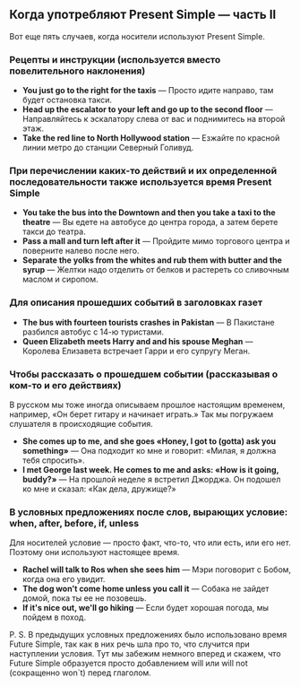## Когда употребляют Present Simple — часть II

Вот еще пять случаев, когда носители используют Present Simple.

### Рецепты и инструкции (используется вместо повелительного наклонения)

* **You just go to the right for the taxis** — Просто идите направо, там будет остановка такси.
* **Head up the escalator to your left and go up to the second floor** — Направляйтесь к эскалатору слева от вас и поднимитесь на второй этаж.
* **Take the red line to North Hollywood station** — Езжайте по красной линии метро до станции Северный Голивуд.

### При перечислении каких-то действий и их определенной последовательности также используется время Present Simple

* **You take the bus into the Downtown and then you take a taxi to the theatre** — Вы едете на автобусе до центра
  города, а затем берете такси до театра.
* **Pass a mall and turn left after it** — Пройдите мимо торгового центра и поверните налево после него.
* **Separate the yolks from the whites and rub them with butter and the syrup** — Желтки надо отделить от белков и растереть со сливочным маслом и сиропом.

### Для описания прошедших событий в заголовках газет

* **The bus with fourteen tourists crashes in Pakistan** — В Пакистане разбился автобус с 14-ю туристами.
* **Queen Elizabeth meets Harry and and his spouse Meghan** — Королева Елизавета встречает Гарри и его супругу Меган.

### Чтобы рассказать о прошедшем событии (рассказывая о ком-то и его действиях)

В русском мы тоже иногда описываем прошлое настоящим временем, например, «Он берет гитару и начинает играть.» Так мы
погружаем слушателя в происходящие события.

* **She comes up to me, and she goes «Honey, I got to (gotta) ask you something»** — Она подходит ко мне и говорит:
  «Милая, я должна тебя спросить».
* **I met George last week. He comes to me and asks: «How is it going, buddy?»** — На прошлой неделе я встретил Джорджа.
  Он подошел ко мне и сказал: «Как дела, дружище?»

### В условных предложениях после слов, вырающих условие: when, after, before, if, unless

Для носителей условие — просто факт, что-то, что или есть, или его нет. Поэтому они используют настоящее время. 

* **Rachel will talk to Ros when she sees him** — Мэри поговорит с Бобом, когда она его увидит.
* **The dog won’t come home unless you call it** — Собака не зайдет домой, пока ты ее не позовешь.
* **If it's nice out, we'll go hiking** — Если будет хорошая погода, мы пойдем в поход.

P. S. В предыдущих условных предложениях было использовано время Future Simple, так как в них речь 
шла про то, что случится при наступлении условия.
Тут мы забежим немного вперед и скажем, что Future Simple образуется просто добавлением will или will not (сокращенно won`t) перед глаголом. 